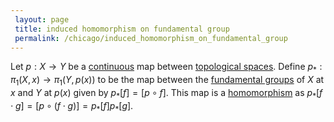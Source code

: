 ```yaml
---
 layout: page
 title: induced homomorphism on fundamental group
 permalink: /chicago/induced_homomorphism_on_fundamental_group
---
```

Let $p:X\to Y$ be a [continuous](https://mathgloss.github.io/MathGloss/continuous) map between [topological spaces](https://mathgloss.github.io/MathGloss/topological_space). Define $p_*:\pi_1(X,x) \to \pi_1(Y,p(x))$ to be the map between the [fundamental groups](https://mathgloss.github.io/MathGloss/fundamental_group) of $X$ at $x$ and $Y$ at $p(x)$ given by $p_*[f] = [p\circ f]$. This map is a [homomorphism](https://mathgloss.github.io/MathGloss/group_homomorphism) as $p_*[f\cdot g] = [p\circ (f\cdot g)] = p_*[f]p_*[g]$.